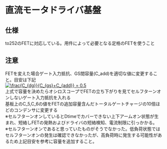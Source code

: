 # 直流モータドライバ基盤
## 仕様　<br>
to252のFETに対応している。用件によって必要となる定格のFETを使うこと
## 注意
FETを変えた場合ゲート入力抵抗、GS間容量(C_add)を適切な値に変更すること。目安は下記 <br>
<a href="https://www.codecogs.com/eqnedit.php?latex=\frac{C_{dg}}{C_{gs}&plus;C_{add}}&space;=&space;0.5" target="_blank"><img src="https://latex.codecogs.com/gif.latex?\frac{C_{dg}}{C_{gs}&plus;C_{add}}&space;=&space;0.5" title="\frac{C_{dg}}{C_{gs}+C_{add}} = 0.5" /></a> <br>
上式で容量を決めたらオシロスコープでFETの立ち下がりを見てセルフターンオンしないゲート入力抵抗を入れる <br>
基板上のC_5,C_6の値をFETの追加容量含んだトータルゲートチャージの10倍ほどのコンデンサに変更する<br>
※セルフターンオンしているとDtimeでカバーできない上下アームオン状態が生まれ、短絡しFETの発熱およびドライバの短絡検知、電流制限に引っかかる。<br>
※セルフターンオンであると思っていたものがそうでなかった。低負荷状態ではセルフターンオンの発生は確認できなかったが、高負荷時に発生する可能性があるため上記目安を参考に容量を追加すること。<br>
